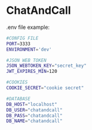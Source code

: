 # ChatAndCall

.env file example:

```sh
#CONFIG FILE
PORT=3333
ENVIRONMENT='dev'

#JSON WEB TOKEN
JSON_WEBTOKEN_KEY="secret_key"
JWT_EXPIRES_MIN=120

#COOKIES
COOKIE_SECRET="cookie secret"

#DATABASE
DB_HOST="localhost"
DB_USER="chatandcall"
DB_PASS="chatandcall"
DB_NAME="chatandcall"

```
